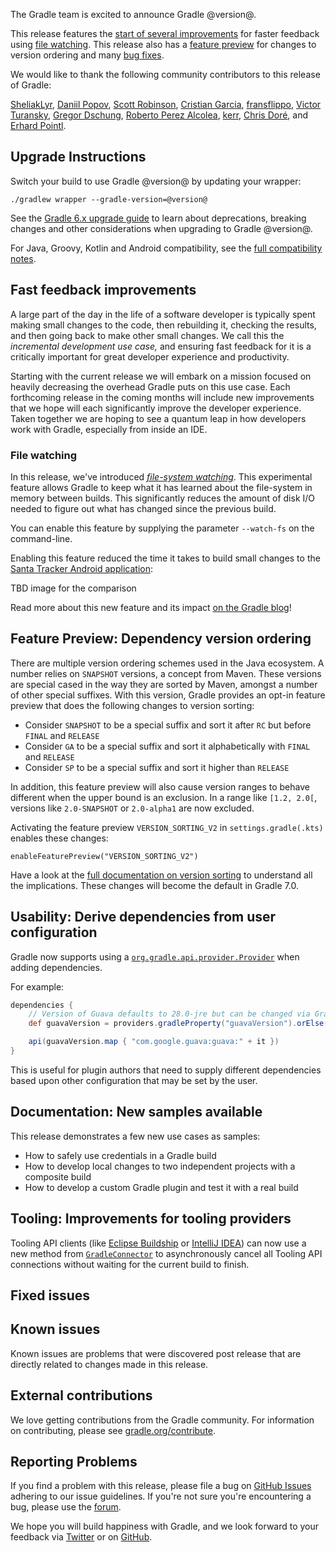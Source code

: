 The Gradle team is excited to announce Gradle @version@.

This release features the [start of several improvements](#incremental-improvements) for faster feedback using [file watching](#file-watching). This release also has a [feature preview](#dependency-ordering) for changes to version ordering and many [bug fixes](#fixed-issues). 

We would like to thank the following community contributors to this release of Gradle:

[SheliakLyr](https://github.com/SheliakLyr),
[Daniil Popov](https://github.com/int02h),
[Scott Robinson](https://github.com/quad),
[Cristian Garcia](https://github.com/CristianGM),
[fransflippo](https://github.com/fransflippo),
[Victor Turansky](https://github.com/turansky),
[Gregor Dschung](https://github.com/chkpnt),
[Roberto Perez Alcolea](https://github.com/rpalcolea),
[kerr](https://github.com/hepin1989),
[Chris Doré](https://github.com/oesolutions),
and [Erhard Pointl](https://github.com/epeee).

## Upgrade Instructions

Switch your build to use Gradle @version@ by updating your wrapper:

`./gradlew wrapper --gradle-version=@version@`

See the [Gradle 6.x upgrade guide](userguide/upgrading_version_6.html#changes_@baseVersion@) to learn about deprecations, breaking changes and other considerations when upgrading to Gradle @version@. 

For Java, Groovy, Kotlin and Android compatibility, see the [full compatibility notes](userguide/compatibility.html).

<a name="incremental-improvements"></a>
## Fast feedback improvements

A large part of the day in the life of a software developer is typically spent making small changes to the code, then rebuilding it, checking the results, and then going back to make other small changes.
We call this the _incremental development use case,_ and ensuring fast feedback for it is a critically important for great developer experience and productivity. 

Starting with the current release we will embark on a mission focused on heavily decreasing the overhead Gradle puts on this use case.
Each forthcoming release in the coming months will include new improvements that we hope will each significantly improve the developer experience.
Taken together we are hoping to see a quantum leap in how developers work with Gradle, especially from inside an IDE.

<a name="file-watching"></a>
### File watching

In this release, we've introduced _[file-system watching](userguide/gradle_daemon.html#sec:daemon_watch_fs)_.
This experimental feature allows Gradle to keep what it has learned about the file-system in memory between builds.
This significantly reduces the amount of disk I/O needed to figure out what has changed since the previous build.

You can enable this feature by supplying the parameter `--watch-fs` on the command-line.

Enabling this feature reduced the time it takes to build small changes to the [Santa Tracker Android application](https://github.com/gradle/santa-tracker-performance):

TBD image for the comparison

<!-- TODO Need to insert link to blog post here -->
Read more about this new feature and its impact [on the Gradle blog](https://blog.gradle.org)!

<a name="dependency-ordering"><a>
## Feature Preview: Dependency version ordering

There are multiple version ordering schemes used in the Java ecosystem.
A number relies on `SNAPSHOT` versions, a concept from Maven.
These versions are special cased in the way they are sorted by Maven, amongst a number of other special suffixes.
With this version, Gradle provides an opt-in feature preview that does the following changes to version sorting:

* Consider `SNAPSHOT` to be a special suffix and sort it after `RC` but before `FINAL` and `RELEASE`
* Consider `GA` to be a special suffix and sort it alphabetically with `FINAL` and `RELEASE`
* Consider `SP` to be a special suffix and sort it higher than `RELEASE`

In addition, this feature preview will also cause version ranges to behave different when the upper bound is an exclusion.
In a range like `[1.2, 2.0[`, versions like `2.0-SNAPSHOT` or `2.0-alpha1` are now excluded.

Activating the feature preview `VERSION_SORTING_V2` in `settings.gradle(.kts)` enables these changes:
```
enableFeaturePreview("VERSION_SORTING_V2")
```

Have a look at the [full documentation on version sorting](userguide/single_versions.html) to understand all the implications.
These changes will become the default in Gradle 7.0.  

<a name="lazy-dependencies"><a>
## Usability: Derive dependencies from user configuration

Gradle now supports using a [`org.gradle.api.provider.Provider`](javadoc/org/gradle/api/provider/Provider.html) when adding dependencies. 

For example:
```groovy
dependencies {
    // Version of Guava defaults to 28.0-jre but can be changed via Gradle property (-PguavaVersion=...)
    def guavaVersion = providers.gradleProperty("guavaVersion").orElse("28.0-jre")

    api(guavaVersion.map { "com.google.guava:guava:" + it })
}
```

This is useful for plugin authors that need to supply different dependencies based upon other configuration that may be set by the user.

## Documentation: New samples available

This release demonstrates a few new use cases as samples:
- How to safely use credentials in a Gradle build
- How to develop local changes to two independent projects with a composite build
- How to develop a custom Gradle plugin and test it with a real build

## Tooling: Improvements for tooling providers

Tooling API clients (like [Eclipse Buildship](https://projects.eclipse.org/projects/tools.buildship) or [IntelliJ IDEA](https://www.jetbrains.com/idea/)) can now use a new method from [`GradleConnector`](javadoc/org/gradle/tooling/GradleConnector.html) to asynchronously cancel all Tooling API connections without waiting for the current build to finish. 

## Fixed issues

## Known issues

Known issues are problems that were discovered post release that are directly related to changes made in this release.

## External contributions

We love getting contributions from the Gradle community. For information on contributing, please see [gradle.org/contribute](https://gradle.org/contribute).

## Reporting Problems

If you find a problem with this release, please file a bug on [GitHub Issues](https://github.com/gradle/gradle/issues) adhering to our issue guidelines. 
If you're not sure you're encountering a bug, please use the [forum](https://discuss.gradle.org/c/help-discuss).

We hope you will build happiness with Gradle, and we look forward to your feedback via [Twitter](https://twitter.com/gradle) or on [GitHub](https://github.com/gradle).
